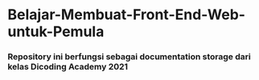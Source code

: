 # Belajar-Membuat-Front-End-Web-untuk-Pemula

### Repository ini berfungsi sebagai documentation storage dari kelas Dicoding Academy 2021

